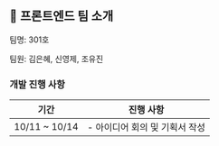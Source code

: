 ## 🎈 프론트엔드 팀 소개

팀명: 301호

팀원: 김은혜, 신영제, 조유진



### 개발 진행 사항

| 기간          | 진행 사항                      |
| ------------- | ------------------------------ |
| 10/11 ~ 10/14 | - 아이디어 회의 및 기획서 작성 |

